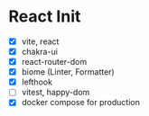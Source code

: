 # React Init

* [x] vite, react
* [x] chakra-ui
* [x] react-router-dom
* [x] biome (Linter, Formatter)
* [x] lefthook
* [ ] vitest, happy-dom
* [x] docker compose for production
